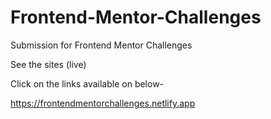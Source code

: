 # Frontend-Mentor-Challenges

Submission for Frontend Mentor Challenges

See the sites (live) 

Click on the links available on below-


https://frontendmentorchallenges.netlify.app
